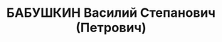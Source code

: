 ---
title: БАБУШКИН Василий Степанович (Петрович)
description: '(1902-1937), чл.РКП(б) с 1918. В 10.1918 чл.Владимирского СРМ «III Интернационал».
  В 1918-1920 в РККА:политработник. На комсомольской работе в Украине, 1937 военнослужащий.
  Арестован 08.08.1937 г., осужден, расстрелян.

  04.11.1918-05.10.1919 член ЦК РКСМ. Делегат I, II съезда РКСМ'
---